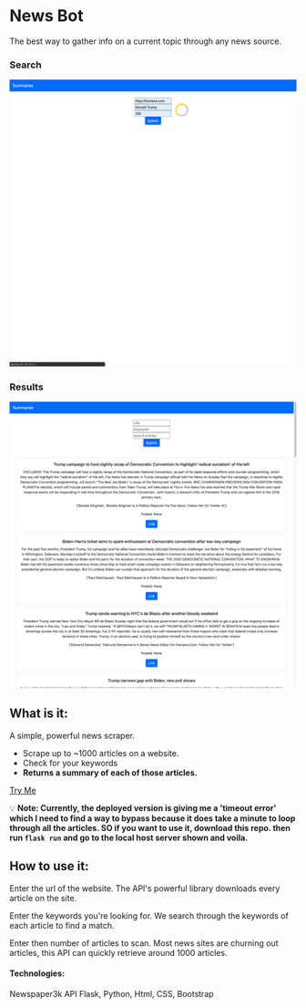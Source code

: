 # News Bot

The best way to gather info on a current topic through any news source.

### Search
![TrumpSearch](TrumpSearch.png)

### Results
![TrumpArticles](TrumpArticles.png)


## What is it:
A simple, powerful news scraper.

* Scrape up to ~1000 articles on a website.
* Check for your keywords
* **Returns a summary of each of those articles.**

[Try Me](https://news-summary-bot.herokuapp.com/)

:bulb: **Note: Currently, the deployed version is giving me a 'timeout error' which I need to find a way to bypass because it does take a minute to loop through all the articles. SO if you want to use it, download this repo. then run `flask run` and go to the local host server shown and voila.**

## How to use it:
Enter the url of the website.
The API's powerful library downloads every article on the site.

Enter the keywords you're looking for.
We search through the keywords of each article to find a match.

Enter then number of articles to scan.
Most news sites are churning out articles, this API can quickly retrieve around 1000 articles.

#### Technologies:
Newspaper3k API
Flask, Python, Html, CSS, Bootstrap
